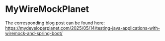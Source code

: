 # MyWireMockPlanet

The corresponding blog post can be found here: https://mydeveloperplanet.com/2025/05/14/testing-java-applications-with-wiremock-and-spring-boot/
